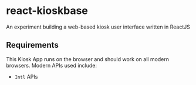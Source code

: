 # react-kioskbase
An experiment building a web-based kiosk user interface written in ReactJS


## Requirements ##
This Kiosk App runs on the browser and should work on all modern browsers. Modern APIs used include:
* `Intl` APIs
